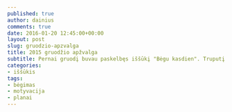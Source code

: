 ```yaml
---
published: true
author: dainius
comments: true
date: 2016-01-20 12:45:00+00:00
layout: post
slug: gruodzio-apzvalga
title: 2015 gruodžio apžvalga
subtitle: Pernai gruodį buvau paskelbęs iššūkį "Bėgu kasdien". Truputį užtrukau su apžvalga, bet geriau vėliau, negu niekad. Taigi rezultatai.
categories:
- iššūkis
tags:
- bėgimas
- motyvacija
- planai
---
```

